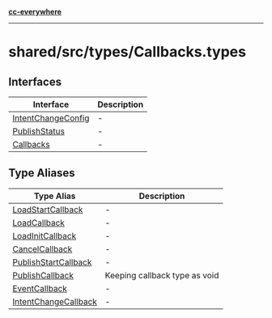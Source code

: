 [**cc-everywhere**](../../../../index.md)

***

# shared/src/types/Callbacks.types

## Interfaces

| Interface | Description |
| ------ | ------ |
| [IntentChangeConfig](../callbacks-types/interfaces/intent-change-config.md) | - |
| [PublishStatus](../callbacks-types/interfaces/publish-status.md) | - |
| [Callbacks](../callbacks-types/interfaces/callbacks.md) | - |

## Type Aliases

| Type Alias | Description |
| ------ | ------ |
| [LoadStartCallback](../callbacks-types/type-aliases/load-start-callback.md) | - |
| [LoadCallback](../callbacks-types/type-aliases/load-callback.md) | - |
| [LoadInitCallback](../callbacks-types/type-aliases/load-init-callback.md) | - |
| [CancelCallback](../callbacks-types/type-aliases/cancel-callback.md) | - |
| [PublishStartCallback](../callbacks-types/type-aliases/publish-start-callback.md) | - |
| [PublishCallback](../callbacks-types/type-aliases/publish-callback.md) | Keeping callback type as void | `Promise<PublishStatus>` for the publish operation, to handle promises as well |
| [EventCallback](../callbacks-types/type-aliases/event-callback.md) | - |
| [IntentChangeCallback](../callbacks-types/type-aliases/intent-change-callback.md) | - |
